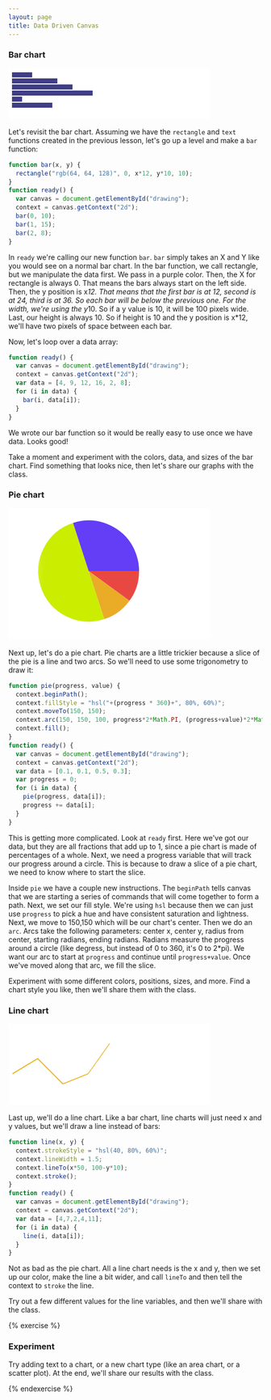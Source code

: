 ```yaml
---
layout: page
title: Data Driven Canvas
---
```


### Bar chart

![Bar Chart](bar-chart.png)

Let's revisit the bar chart. Assuming we have the `rectangle` and `text` functions created in the previous lesson, let's go up a level and make a `bar` function:

```js
function bar(x, y) {
  rectangle("rgb(64, 64, 128)", 0, x*12, y*10, 10);
}
function ready() {
  var canvas = document.getElementById("drawing");
  context = canvas.getContext("2d");
  bar(0, 10);
  bar(1, 15);
  bar(2, 8);
}
```

In `ready` we're calling our new function `bar`. `bar` simply takes an X and Y like you would see on a normal bar chart. In the bar function, we call rectangle, but we manipulate the data first. We pass in a purple color. Then, the X for rectangle is always 0. That means the bars always start on the left side. Then, the y position is x*12. That means that the first bar is at 12, second is at 24, third is at 36. So each bar will be below the previous one. For the width, we're using the y*10. So if a y value is 10, it will be 100 pixels wide. Last, our height is always 10. So if height is 10 and the y position is x*12, we'll have two pixels of space between each bar.

Now, let's loop over a data array:

```js
function ready() {
  var canvas = document.getElementById("drawing");
  context = canvas.getContext("2d");
  var data = [4, 9, 12, 16, 2, 8];
  for (i in data) {
    bar(i, data[i]);
  }
}
```

We wrote our bar function so it would be really easy to use once we have data. Looks good!

Take a moment and experiment with the colors, data, and sizes of the bar chart. Find something that looks nice, then let's share our graphs with the class.

### Pie chart

![Pie Chart](pie-chart.png)

Next up, let's do a pie chart. Pie charts are a little trickier because a slice of the pie is a line and two arcs. So we'll need to use some trigonometry to draw it:

```js
function pie(progress, value) {
  context.beginPath();
  context.fillStyle = "hsl("+(progress * 360)+", 80%, 60%)";
  context.moveTo(150, 150);
  context.arc(150, 150, 100, progress*2*Math.PI, (progress+value)*2*Math.PI);
  context.fill();
}
function ready() {
  var canvas = document.getElementById("drawing");
  context = canvas.getContext("2d");
  var data = [0.1, 0.1, 0.5, 0.3];
  var progress = 0;
  for (i in data) {
    pie(progress, data[i]);
    progress += data[i];
  }
}
```

This is getting more complicated. Look at `ready` first. Here we've got our data, but they are all fractions that add up to 1, since a pie chart is made of percentages of a whole. Next, we need a progress variable that will track our progress around a circle. This is because to draw a slice of a pie chart, we need to know where to start the slice.

Inside `pie` we have a couple new instructions. The `beginPath` tells canvas that we are starting a series of commands that will come together to form a path. Next, we set our fill style. We're using `hsl` because then we can just use `progress` to pick a hue and have consistent saturation and lightness. Next, we move to 150,150 which will be our chart's center. Then we do an `arc`. Arcs take the following parameters: center x, center y, radius from center, starting radians, ending radians. Radians measure the progress around a circle (like degress, but instead of 0 to 360, it's 0 to 2*pi). We want our arc to start at `progress` and continue until `progress+value`. Once we've moved along that arc, we fill the slice.

Experiment with some different colors, positions, sizes, and more. Find a chart style you like, then we'll share them with the class.

### Line chart

![Line Chart](line-chart.png)

Last up, we'll do a line chart. Like a bar chart, line charts will just need x and y values, but we'll draw a line instead of bars:

```js
function line(x, y) {
  context.strokeStyle = "hsl(40, 80%, 60%)";
  context.lineWidth = 1.5;
  context.lineTo(x*50, 100-y*10);
  context.stroke();
}
function ready() {
  var canvas = document.getElementById("drawing");
  context = canvas.getContext("2d");
  var data = [4,7,2,4,11];
  for (i in data) {
    line(i, data[i]);
  }
}
```

Not as bad as the pie chart. All a line chart needs is the x and y, then we set up our color, make the line a bit wider, and call `lineTo` and then tell the context to `stroke` the line.

Try out a few different values for the line variables, and then we'll share with the class.

{% exercise %}

### Experiment

Try adding text to a chart, or a new chart type (like an area chart, or a scatter plot). At the end, we'll share our results with the class.

{% endexercise %}